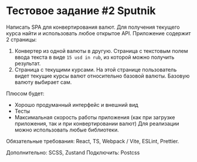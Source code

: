# Тестовое задание #2 Sputnik

Написать SPA для конвертирования валют. Для получения текущего курса найти и использовать любое открытое API.
Приложение содержит 2 страницы:
1. Конвертер из одной валюты в другую.
Страница с текстовым полем ввода текста в виде ```15 usd in rub```, из которой можно получить результат.
2. Страница с текущими курсами. На этой странице пользователь видет текущие курсы валют относительно базовой валюты. 
Базовую валюту выбирает сам.

Плюсом будет:
- Хорошо продуманный интерфейс и внешний вид
- Тесты
- Максимальная скорость работы приложения (как при загрузке приложения, так и при конвертировании валют)
Для реализации можно использовать любые библиотеки.

Обязательные требования: React, TS, Webpack / Vite, ESLint, Prettier.

Дополнительно: SCSS, Zustand
Подключить: Postcss
